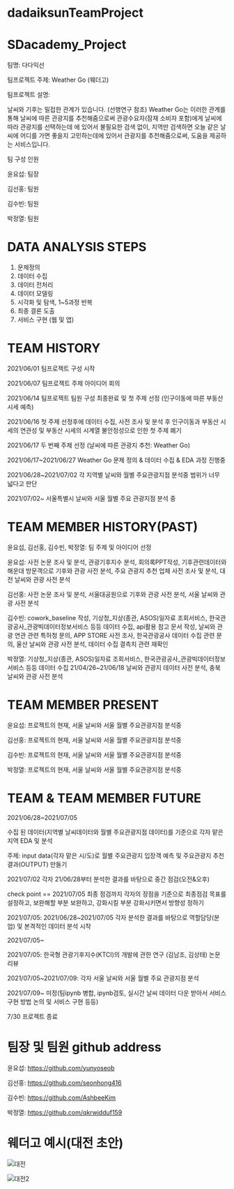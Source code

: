 # dadaiksunTeamProject

# SDacademy_Project

팀명: 다다익선

팀프로젝트 주제: Weather Go (웨더고)

팀프로젝트 설명:

날씨와 기후는 밀접한 관계가 있습니다. (선행연구 참조)
Weather Go는 이러한 관계를 통해 날씨에 따른 관광지를 추천해줌으로써
관광수요자(잠재 소비자 포함)에게 날씨에 따라 관광지를 선택하는데 에 있어서
불필요한 검색 없이, 지역만 검색하면 오늘 같은 날씨에
어디를 가면 좋을지 고민하는데에 있어서 관광지를 추천해줌으로써,
도움을 제공하는 서비스입니다.

팀 구성 인원

윤요섭: 팀장

김선홍: 팀원

김수빈: 팀원

박정열: 팀원


# DATA ANALYSIS STEPS
1) 문제정의
2) 데이터 수집
3) 데이터 전처리
4) 데이터 모델링
5) 시각화 및 탐색, 1~5과정 반복
6) 최종 결론 도출
7) 서비스 구현 (웹 및 앱)


# TEAM HISTORY

2021/06/01 팀프로젝트 구성 시작

2021/06/07 팀프로젝트 주제 아이디어 회의

2021/06/14 팀프로젝트 팀원 구성 최종완료 및 첫 주제 선정 (인구이동에 따른 부동산 시세 예측)

2021/06/16 첫 주제 선정후에 데이터 수집, 사전 조사 및 분석 후 인구이동과 부동산 시세의 연관성 및 부동산 시세의 시계열 불안정성으로 인한
첫 주제 폐기 

2021/06/17 두 번째 주제 선정 (날씨에 따른 관광지 추천: Weather Go)

2021/06/17~2021/06/27 Weather Go 문제 정의 & 데이터 수집 & EDA 과정 진행중

2021/06/28~2021/07/02 각 지역별 날씨와 월별 주요관광지점 분석중 범위가 너무 넓다고 판단

2021/07/02~ 서울특별시 날씨와 서울 월별 주요 관광지점 분석 중


# TEAM MEMBER HISTORY(PAST)

윤요섭, 김선홍, 김수빈, 박정열: 팀 주제 및 아이디어 선정

윤요섭: 사전 논문 조사 및 분석, 관광기후지수 분석, 회의록PPT작성, 기후관련데이터와 해운대 방문객으로 기후와 관광 사전 분석, 주요 관광지 추천 업체 사전 조사 및 분석, 대전 날씨와 관광 사전 분석

김선홍: 사전 논문 조사 및 분석, 서울대공원으로 기후와 관광 사전 분석, 서울 날씨와 관광 사전 분석

김수빈: cowork_baseline 작성, 기상청_지상(종관, ASOS)일자료 조회서비스, 한국관광공사_관광빅데이터정보서비스 등등 데이터 수집, api활용 참고 문서 작성, 날씨와 관광 연관 관련 특허청 문의, APP STORE 사전 조사, 한국관광공사 데이터 수집 관련 문의, 울산 날씨와 관광 사전 분석, 데이터 수집 결측치 관련 재확인

박정열:  기상청_지상(종관, ASOS)일자료 조회서비스, 한국관광공사_관광빅데이터정보서비스 등등 데이터 수집 21/04/26~21/06/18 날씨와 관광지 데이터 사전 분석, 충북 날씨와 관광 사전 분석


# TEAM MEMBER PRESENT

윤요섭: 프로젝트의 현재, 서울 날씨와 서울 월별 주요관광지점 분석중

김선홍: 프로젝트의 현재, 서울 날씨와 서울 월별 주요관광지점 분석중

김수빈: 프로젝트의 현재, 서울 날씨와 서울 월별 주요관광지점 분석중

박정열: 프로젝트의 현재, 서울 날씨와 서울 월별 주요관광지점 분석중

# TEAM & TEAM MEMBER FUTURE

2021/06/28~2021/07/05

수집 된 데이터(지역별 날씨데이터와 월별 주요관광지점 데이터)를 기준으로 각자 맡은 지역 EDA 및 분석

주제: input data(각자 맡은 시/도)로 월별 주요관광지 입장객 예측 및 주요관광지 추천 결과(OUTPUT) 만들기

2021/07/02 각자 21/06/28부터 분석한 결과를 바탕으로 중간 점검(오전&오후)

check point == 2021/07/05 최종 점검까지 각자의 장점을 기준으로 최종점검 목표를 설정하고, 보완해할 부분
보완하고, 강화시킬 부분 강화시키면서 방향성 정하기

2021/07/05: 2021/06/28~2021/07/05 각자 분석한 결과를 바탕으로 역할담당(분업) 및 본격적인 데이터 분석 시작

2021/07/05~ 

2021/07/05: 한국형 관광기후지수(KTCI)의 개발에 관한 연구 (김남조, 김상태) 논문 리뷰

2021/07/05~2021/07/09: 각자 서울 날씨와 서울 월별 주요 관광지점 분석

2021/07/09~ 미정(팀ipynb 병합, ipynb검토, 실시간 날씨 데이터 다운 받아서 서비스 구현 방법 논의 및 서비스 구현 등등)

7/30 프로젝트 종료


# 팀장 및 팀원 github address

윤요섭: https://github.com/yunyoseob

김선홍: https://github.com/seonhong416

김수빈: https://github.com/AshbeeKim

박정열: https://github.com/qkrwjdduf159



# 웨더고 예시(대전 초안)

![대전](https://user-images.githubusercontent.com/81727895/124153612-92264880-dacf-11eb-8eff-564b467c4f9e.PNG)



![대전2](https://user-images.githubusercontent.com/81727895/124153026-01e80380-dacf-11eb-86af-d17e2fd56ad8.PNG)




